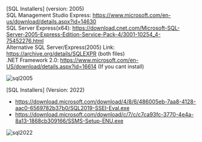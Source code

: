 [SQL Installers] (version: 2005) <br>
SQL Management Studio Express: https://www.microsoft.com/en-us/download/details.aspx?id=14630 <br>
SQL Server Express(x64): https://download.cnet.com/Microsoft-SQL-Server-2005-Express-Edition-Service-Pack-4/3001-10254_4-75452276.html <br>
Alternative SQL Server/Express(2005) Link: https://archive.org/details/SQLEXPR (both files) <br>
.NET Framework 2.0: https://www.microsoft.com/en-US/download/details.aspx?id=16614 (If you cant install) <br>

![sql2005](https://i.imgur.com/t0IEek3.png) <br>

[SQL Installers] (Version: 2022)
- https://download.microsoft.com/download/4/8/6/486005eb-7aa8-4128-aac0-6569782b37b0/SQL2019-SSEI-Eval.exe
- https://download.microsoft.com/download/c/7/c/c7ca93fc-3770-4e4a-8a13-1868cb309166/SSMS-Setup-ENU.exe

![sql2022](https://i.imgur.com/wI38FP8.png)
